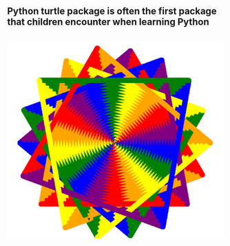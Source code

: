 ## Python turtle package is often the first package that children encounter when learning Python
## 
![alt text](https://github.com/magicmathmandarin/Turtle/blob/master/ziggZaggFlower.png)


